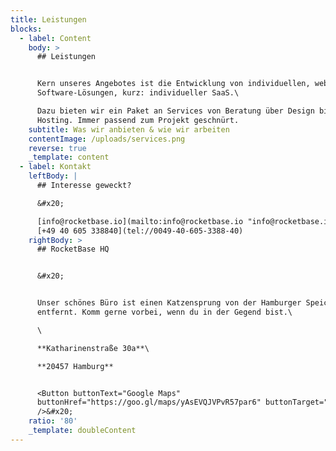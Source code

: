 ```yaml
---
title: Leistungen
blocks:
  - label: Content
    body: >
      ## Leistungen


      Kern unseres Angebotes ist die Entwicklung von individuellen, webbasierten
      Software-Lösungen, kurz: individueller SaaS.\

      Dazu bieten wir ein Paket an Services von Beratung über Design bis zu
      Hosting. Immer passend zum Projekt geschnürt.
    subtitle: Was wir anbieten & wie wir arbeiten
    contentImage: /uploads/services.png
    reverse: true
    _template: content
  - label: Kontakt
    leftBody: |
      ## Interesse geweckt?

      &#x20;

      [info@rocketbase.io](mailto:info@rocketbase.io "info@rocketbase.io")\
      [+49 40 605 338840](tel://0049-40-605-3388-40)
    rightBody: >
      ## RocketBase HQ


      &#x20;


      Unser schönes Büro ist einen Katzensprung von der Hamburger Speicherstadt
      entfernt. Komm gerne vorbei, wenn du in der Gegend bist.\

      \

      **Katharinenstraße 30a**\

      **20457 Hamburg**


      <Button buttonText="Google Maps"
      buttonHref="https://goo.gl/maps/yAsEVQJVPvR57par6" buttonTarget="_blank"
      />&#x20;
    ratio: '80'
    _template: doubleContent  
---
```


